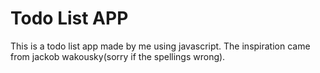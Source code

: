 # Todo List APP

This is a todo list app made by me using javascript. The inspiration came from jackob wakousky(sorry if the spellings wrong).
